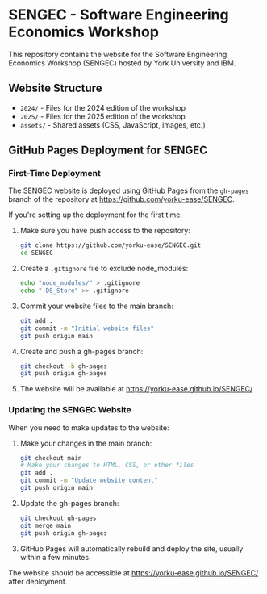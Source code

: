 # SENGEC - Software Engineering Economics Workshop

This repository contains the website for the Software Engineering Economics Workshop (SENGEC) hosted by York University and IBM.

## Website Structure

- `2024/` - Files for the 2024 edition of the workshop
- `2025/` - Files for the 2025 edition of the workshop
- `assets/` - Shared assets (CSS, JavaScript, images, etc.)

## GitHub Pages Deployment for SENGEC

### First-Time Deployment

The SENGEC website is deployed using GitHub Pages from the `gh-pages` branch of the repository at https://github.com/yorku-ease/SENGEC.

If you're setting up the deployment for the first time:

1. Make sure you have push access to the repository:
   ```bash
   git clone https://github.com/yorku-ease/SENGEC.git
   cd SENGEC
   ```

2. Create a `.gitignore` file to exclude node_modules:
   ```bash
   echo "node_modules/" > .gitignore
   echo ".DS_Store" >> .gitignore
   ```

3. Commit your website files to the main branch:
   ```bash
   git add .
   git commit -m "Initial website files"
   git push origin main
   ```

4. Create and push a gh-pages branch:
   ```bash
   git checkout -b gh-pages
   git push origin gh-pages
   ```

5. The website will be available at https://yorku-ease.github.io/SENGEC/

### Updating the SENGEC Website

When you need to make updates to the website:

1. Make your changes in the main branch:
   ```bash
   git checkout main
   # Make your changes to HTML, CSS, or other files
   git add .
   git commit -m "Update website content"
   git push origin main
   ```

2. Update the gh-pages branch:
   ```bash
   git checkout gh-pages
   git merge main
   git push origin gh-pages
   ```

3. GitHub Pages will automatically rebuild and deploy the site, usually within a few minutes.

The website should be accessible at https://yorku-ease.github.io/SENGEC/ after deployment.